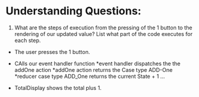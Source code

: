 # Understanding Questions:
1. What are the steps of execution from the pressing of the 1 button to the rendering of our updated value? List what part of the code executes for each step.
* The user presses the 1 button.
* CAlls our event handler function
*event handler dispatches the the addOne action
*addOne action returns the Case type ADD-One
*reducer case type ADD_One returns the current State + 1
...

* TotalDisplay shows the total plus 1.
